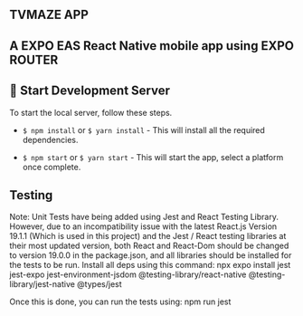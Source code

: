 
## TVMAZE APP

## A EXPO EAS React Native mobile app using EXPO ROUTER

## 🚀 Start Development Server

To start the local server, follow these steps.

- `$ npm install` or `$ yarn install` - This will install all the required dependencies.

- `$ npm start` or `$ yarn start` - This will start the app, select a platform once complete.

## Testing

Note: Unit Tests have being added using Jest and React Testing Library. However, due to an incompatibility issue with the latest React.js Version 19.1.1 (Which is used in this project) and the Jest / React testing libraries at their most updated version, both React and React-Dom should be changed to version 19.0.0 in the package.json, and all libraries should be installed for the tests to be run. Install all deps using this command:
  npx expo install jest jest-expo jest-environment-jsdom @testing-library/react-native @testing-library/jest-native @types/jest

Once this is done, you can run the tests using: 
  npm run jest
